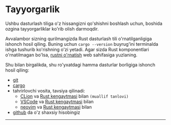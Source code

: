 # Tayyorgarlik

Ushbu dasturlash tiliga o'z hissangizni qo'shishni boshlash uchun, boshida
ozgina tayyorgarliklar ko'rib olish darmoqdir.

Avvalambor sizning qurilmangizda Rust dasturlash tili o'rnatilganligiga ishonch
hosil qiling. Buning uchun `cargo --version` buyrug'ini terminalda ishga
tushurib ko'rishning o'zi yetadi. Agar sizda Rust komponentlari o'rnatilmagan
bo'lsa, [rustni o'rnatish](/devs/rust/install.md) web sahifasiga yuzlaning.

Shu bilan birgalikda, shu ro'yxatdagi hamma dasturlar borligiga ishonch hosil
qiling:

- [git]
- [cargo]
- tahrirlovchi vosita, tavsiya qilinadi:
  - [CLion] va
    [Rust kengaytmasi](https://plugins.jetbrains.com/plugin/8182-rust/docs)
    bilan `(muallif tanlovi)`
  - [VSCode] va
    [Rust kengaytmasi](https://marketplace.visualstudio.com/items?itemName=rust-lang.rust)
    bilan
  - [neovim] va [Rust kengaytmasi](https://github.com/rust-lang/rust.vim) bilan
- [github] da o'z shaxsiy hisobingiz

---

[git]: https://git-scm.com/
[github]: https://github.com/
[cargo]: https://crates.io/
[clion]: https://www.jetbrains.com/clion/
[vscode]: https://code.visualstudio.com/
[neovim]: https://neovim.io/
